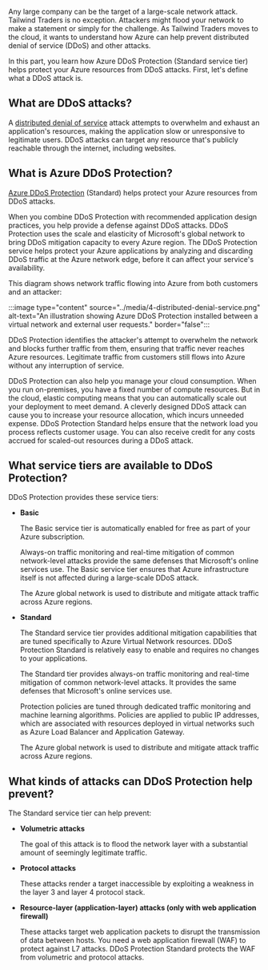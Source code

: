 Any large company can be the target of a large-scale network attack. Tailwind Traders is no exception. Attackers might flood your network to make a statement or simply for the challenge. As Tailwind Traders moves to the cloud, it wants to understand how Azure can help prevent distributed denial of service (DDoS) and other attacks.

In this part, you learn how Azure DDoS Protection (Standard service tier) helps protect your Azure resources from DDoS attacks. First, let's define what a DDoS attack is.

## What are DDoS attacks?

A [distributed denial of service](https://azure.microsoft.com/services/ddos-protection?azure-portal=true) attack attempts to overwhelm and exhaust an application's resources, making the application slow or unresponsive to legitimate users. DDoS attacks can target any resource that's publicly reachable through the internet, including websites.

## What is Azure DDoS Protection?

[Azure DDoS Protection](https://azure.microsoft.com/services/ddos-protection/?azure-portal=true) (Standard) helps protect your Azure resources from DDoS attacks.

When you combine DDoS Protection with recommended application design practices, you help provide a defense against DDoS attacks. DDoS Protection uses the scale and elasticity of Microsoft's global network to bring DDoS mitigation capacity to every Azure region. The DDoS Protection service helps protect your Azure applications by analyzing and discarding DDoS traffic at the Azure network edge, before it can affect your service's availability.

This diagram shows network traffic flowing into Azure from both customers and an attacker:

:::image type="content" source="../media/4-distributed-denial-service.png" alt-text="An illustration showing Azure DDoS Protection installed between a virtual network and external user requests." border="false":::

DDoS Protection identifies the attacker's attempt to overwhelm the network and blocks further traffic from them, ensuring that traffic never reaches Azure resources. Legitimate traffic from customers still flows into Azure without any interruption of service.

DDoS Protection can also help you manage your cloud consumption. When you run on-premises, you have a fixed number of compute resources. But in the cloud, elastic computing means that you can automatically scale out your deployment to meet demand. A cleverly designed DDoS attack can cause you to increase your resource allocation, which incurs unneeded expense. DDoS Protection Standard helps ensure that the network load you process reflects customer usage. You can also receive credit for any costs accrued for scaled-out resources during a DDoS attack.

## What service tiers are available to DDoS Protection?

DDoS Protection provides these service tiers:

+ **Basic**

    The Basic service tier is automatically enabled for free as part of your Azure subscription.

    Always-on traffic monitoring and real-time mitigation of common network-level attacks provide the same defenses that Microsoft's online services use. The Basic service tier ensures that Azure infrastructure itself is not affected during a large-scale DDoS attack.

    The Azure global network is used to distribute and mitigate attack traffic across Azure regions.
+ **Standard**

    The Standard service tier provides additional mitigation capabilities that are tuned specifically to Azure Virtual Network resources. DDoS Protection Standard is relatively easy to enable and requires no changes to your applications.

    The Standard tier provides always-on traffic monitoring and real-time mitigation of common network-level attacks. It provides the same defenses that Microsoft's online services use.

    Protection policies are tuned through dedicated traffic monitoring and machine learning algorithms. Policies are applied to public IP addresses, which are associated with resources deployed in virtual networks such as Azure Load Balancer and Application Gateway.

    The Azure global network is used to distribute and mitigate attack traffic across Azure regions.

## What kinds of attacks can DDoS Protection help prevent?

The Standard service tier can help prevent:

+ **Volumetric attacks**

    The goal of this attack is to flood the network layer with a substantial amount of seemingly legitimate traffic.
+ **Protocol attacks**

    These attacks render a target inaccessible by exploiting a weakness in the layer 3 and layer 4 protocol stack.
+ **Resource-layer (application-layer) attacks (only with web application firewall)**

    These attacks target web application packets to disrupt the transmission of data between hosts. You need a web application firewall (WAF) to protect against L7 attacks. DDoS Protection Standard protects the WAF from volumetric and protocol attacks.
